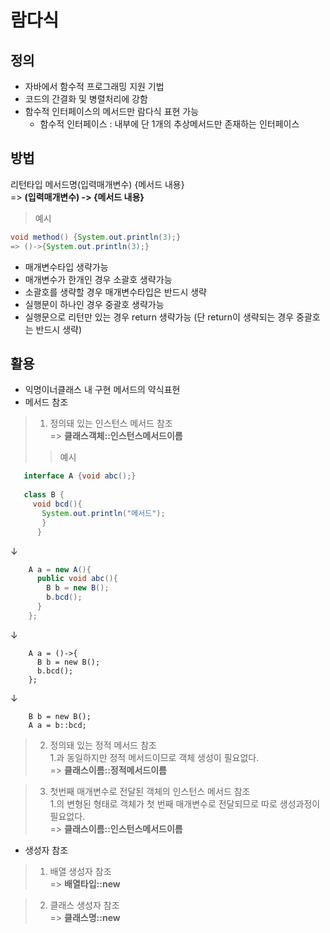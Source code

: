 # 람다식
## 정의
* 자바에서 함수적 프로그래밍 지원 기법
* 코드의 간결화 및 병렬처리에 강함
* 함수적 인터페이스의 메서드만 람다식 표현 가능
  * 함수적 인터페이스 : 내부에 단 1개의 추상메서드만 존재하는 인터페이스
## 방법

리턴타입 메서드명(입력매개변수) {메서드 내용}
</br>=> **(입력매개변수) -> {메서드 내용}**

> 예시
```java
void method() {System.out.println(3);}
=> ()->{System.out.println(3);}
```
* 매개변수타입 생략가능
* 매개변수가 한개인 경우 소괄호 생략가능
* 소괄호를 생략할 경우 매개변수타입은 반드시 생략
* 실행문이 하나인 경우 중괄호 생략가능
* 실행문으로 리턴만 있는 경우 return 생략가능 (단 return이 생략되는 경우 중괄호는 반드시 생략)
## 활용
* 익명이너클래스 내 구현 메서드의 약식표현
* 메서드 참조
>1. 정의돼 있는 인스턴스 메서드 참조
></br>=> **클래스객체::인스턴스메서드이름**
>> 예시
```java
   interface A {void abc();}
   
   class B {
     void bcd(){
       System.out.println("메서드");
       }
      }
```
&downarrow;
```java    
    A a = new A(){
      public void abc(){
        B b = new B();
        b.bcd();
      }
    };
```
&downarrow;
```
    A a = ()->{
      B b = new B();
      b.bcd();
    };
```
&downarrow;
```
    B b = new B();
    A a = b::bcd;
```    
>2. 정의돼 있는 정적 메서드 참조
></br>1.과 동일하지만 정적 메서드이므로 객체 생성이 필요없다.
></br>=> **클래스이름::정적메서드이름**

>3. 첫번째 매개변수로 전달된 객체의 인스턴스 메서드 참조
></br>1.의 변형된 형태로 객체가 첫 번째 매개변수로 전달되므로 따로 생성과정이 필요없다.
></br>=> **클래스이름::인스턴스메서드이름**

* 생성자 참조
>1. 배열 생성자 참조
></br>=> **배열타입::new**

>2. 클래스 생성자 참조
></br>=> **클래스명::new**
